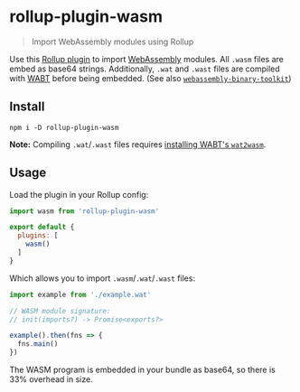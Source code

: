 
# rollup-plugin-wasm

> Import WebAssembly modules using Rollup

Use this [Rollup plugin](https://rollupjs.org) to import [WebAssembly](https://webassembly.org) modules. All `.wasm` files are embed as base64 strings.  Additionally, `.wat` and `.wast` files are compiled with [WABT](https://github.com/webassembly/wabt) before being embedded. (See also [`webassembly-binary-toolkit`](https://npmjs.com/webassembly-binary-toolkit))

## Install

```
npm i -D rollup-plugin-wasm
```

**Note:** Compiling `.wat`/`.wast` files requires [installing WABT's `wat2wasm`](https://github.com/webassembly/wabt).

## Usage

Load the plugin in your Rollup config:

```js
import wasm from 'rollup-plugin-wasm'

export default {
  plugins: [
    wasm()
  ]
}
```

Which allows you to import `.wasm`/`.wat`/`.wast` files:

```js
import example from './example.wat'

// WASM module signature:
// init(imports?) -> Promise<exports?>

example().then(fns => {
  fns.main()
})
```

The WASM program is embedded in your bundle as base64, so there is 33% overhead in size.

